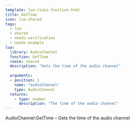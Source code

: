 ```yaml
---
template: lua-class-function.html
title: GetTime
icon: lua-shared
tags:
  - lua
  - shared
  - needs-verification
  - needs-example
lua:
  library: AudioChannel
  function: GetTime
  realm: shared
  description: "Gets the time of the audio channel"
  
  arguments:
  - position: 1
    name: "audioChannel"
    type: AudioChannel
  returns:
    - type: number
      description: "The time of the audio channel"
---
```


<div class="lua__search__keywords">
AudioChannel:GetTime &#x2013; Gets the time of the audio channel
</div>
